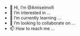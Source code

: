 - 👋 Hi, I’m @Amiseimofi
- 👀 I’m interested in ...
- 🌱 I’m currently learning ...
- 💞️ I’m looking to collaborate on ...
- 📫 How to reach me ...

<!---
Amiseimofi/Amiseimofi is a ✨ special ✨ repository because its `README.md` (this file) appears on your GitHub profile.
You can click the Preview link to take a look at your changes.
--->
